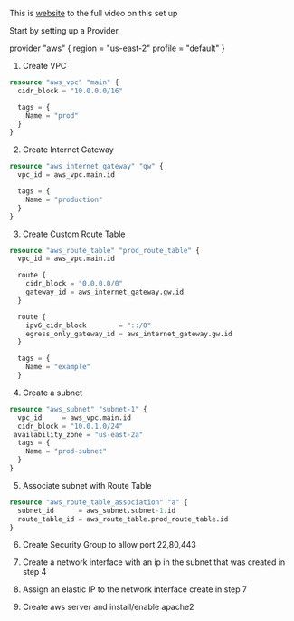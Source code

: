 

This is  [website](https://www.youtube.com/watch?v=SLB_c_ayRMo&ab_channel=freeCodeCamp.org) to the full video on this set up



Start by setting up a Provider 

provider "aws" {
  region  = "us-east-2"
  profile = "default"
}


1. Create VPC

```terraform
resource "aws_vpc" "main" {
  cidr_block = "10.0.0.0/16"

  tags = {
    Name = "prod"
  }
}
```

2. Create Internet Gateway
```terraform
resource "aws_internet_gateway" "gw" {
  vpc_id = aws_vpc.main.id

  tags = {
    Name = "production"
  }
}
```

3. Create Custom Route Table

```terraform
resource "aws_route_table" "prod_route_table" {
  vpc_id = aws_vpc.main.id

  route {
    cidr_block = "0.0.0.0/0"
    gateway_id = aws_internet_gateway.gw.id
  }

  route {
    ipv6_cidr_block        = "::/0"
    egress_only_gateway_id = aws_internet_gateway.gw.id
  }

  tags = {
    Name = "example"
  }
```
4. Create a subnet
```terraform
resource "aws_subnet" "subnet-1" {
  vpc_id     = aws_vpc.main.id
  cidr_block = "10.0.1.0/24"
 availability_zone = "us-east-2a"
  tags = {
    Name = "prod-subnet"
  }
}
```

5. Associate subnet with Route Table

```terraform
resource "aws_route_table_association" "a" {
  subnet_id      = aws_subnet.subnet-1.id
  route_table_id = aws_route_table.prod_route_table.id
}
```

6. Create Security Group to allow port 22,80,443

7. Create a network interface with an ip in the subnet that was created in step 4


8. Assign an elastic IP to the network interface create in step 7


9. Create aws server and install/enable apache2